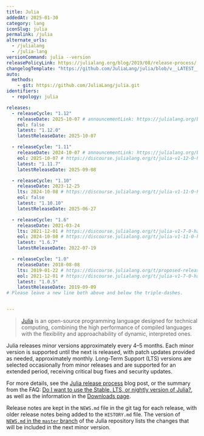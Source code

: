 ```yaml
---
title: Julia
addedAt: 2025-01-30
category: lang
iconSlug: julia
permalink: /julia
alternate_urls:
  - /julialang
  - /julia-lang
versionCommand: julia --version
releasePolicyLink: https://julialang.org/blog/2019/08/release-process/
changelogTemplate: "https://github.com/JuliaLang/julia/blob/v__LATEST__/NEWS.md"
auto:
  methods:
    - git: https://github.com/JuliaLang/julia.git
identifiers:
  - repology: julia

releases:
  - releaseCycle: "1.12"
    releaseDate: 2025-10-07 # announcementLink: https://julialang.org/blog/2025/10/julia-1.12-highlights/
    eol: false
    latest: "1.12.0"
    latestReleaseDate: 2025-10-07

  - releaseCycle: "1.11"
    releaseDate: 2024-10-07 # announcementLink: https://julialang.org/blog/2024/10/julia-1.11-highlights/
    eol: 2025-10-07 # https://discourse.julialang.org/t/julia-v1-12-0-has-been-released/132990
    latest: "1.11.7"
    latestReleaseDate: 2025-09-08

  - releaseCycle: "1.10"
    releaseDate: 2023-12-25
    lts: 2024-10-08 # https://discourse.julialang.org/t/julia-v1-11-0-has-been-released-and-v1-10-is-now-lts/121064
    eol: false
    latest: "1.10.10"
    latestReleaseDate: 2025-06-27

  - releaseCycle: "1.6"
    releaseDate: 2021-03-24
    lts: 2021-12-01 # https://discourse.julialang.org/t/julia-v1-7-0-has-been-released-and-v1-6-is-now-lts/72336
    eol: 2024-10-08 # https://discourse.julialang.org/t/julia-v1-11-0-has-been-released-and-v1-10-is-now-lts/121064
    latest: "1.6.7"
    latestReleaseDate: 2022-07-19

  - releaseCycle: "1.0"
    releaseDate: 2018-08-08
    lts: 2019-01-22 # https://discourse.julialang.org/t/proposed-release-process-and-schedule/15623 + https://discourse.julialang.org/t/julia-v1-1-0-has-been-released/19911
    eol: 2021-12-01 # https://discourse.julialang.org/t/julia-v1-7-0-has-been-released-and-v1-6-is-now-lts/72336
    latest: "1.0.5"
    latestReleaseDate: 2019-09-09
# Please leave a new line both above and below the triple-dashes.


---
```


> [Julia](https://julialang.org) is an open-source programming language designed for technical computing,
> combining the high performance of compiled languages with the flexibility and approachability of dynamic, interpreted ones.

Julia releases minor versions approximately every 4–5 months.
Each minor version is supported until the next is released, with patch updates provided as needed, approximately monthly.
Long-Term Support (LTS) versions are selected occasionally from minor releases and are supported for an extended period,
receiving critical bug fixes and security updates.

For more details, see the [Julia release process](https://julialang.org/blog/2019/08/release-process/) blog post,
or the summary from the FAQ: [Do I want to use the Stable, LTS, or nightly version of Julia?](https://docs.julialang.org/en/v1/manual/faq/#Do-I-want-to-use-the-Stable,-LTS,-or-nightly-version-of-Julia?),
as well as the information in the [Downloads page](https://julialang.org/downloads/).

Release notes are kept in the `NEWS.md` file in the git tag for each release, with older release notes being added to the `HISTORY.md` file.
The version of [`NEWS.md` in the `master` branch](https://github.com/JuliaLang/julia/blob/master/NEWS.md) of the Julia repository
lists the changes that will be included in the next minor version.
